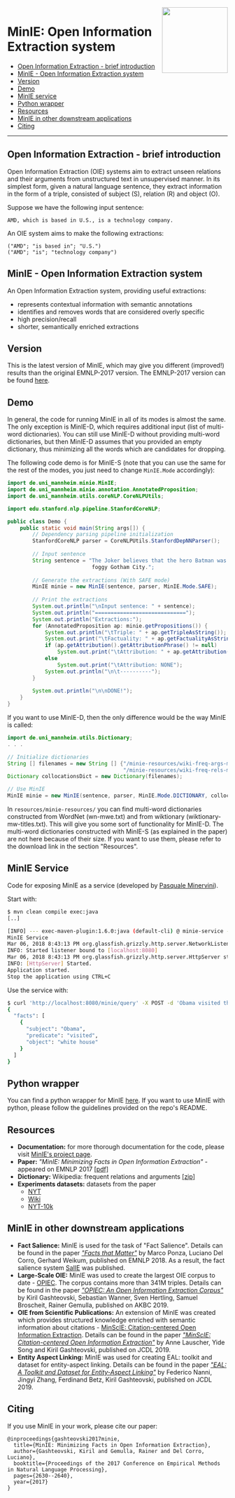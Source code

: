 <img src="https://uma-pi1.github.io/minie/images/minie_logo.png" align="right" width="150" />

# MinIE: Open Information Extraction system

* [Open Information Extraction - brief introduction](#open-information-extraction---brief-introduction)
* [MinIE - Open Information Extraction system](#minie---open-information-extraction-system)
* [Version](#version)
* [Demo](#demo)
* [MinIE service](#minie-service)
* [Python wrapper](#python-wrapper)
* [Resources](#resources)
* [MinIE in other downstream applications](#minie-in-other-downstream-applications)
* [Citing](#citing)

---

## Open Information Extraction - brief introduction

Open Information Extraction (OIE) systems aim to extract unseen relations and their arguments from unstructured text in unsupervised manner. In its simplest form, given a natural language sentence, they extract information in the form of a triple, consisted of subject (S), relation (R) and object (O). 

Suppose we have the following input sentence:
```
AMD, which is based in U.S., is a technology company.
```

An OIE system aims to make the following extractions: 

```
("AMD"; "is based in"; "U.S.")
("AMD"; "is"; "technology company")
```

## MinIE - Open Information Extraction system

An Open Information Extraction system, providing useful extractions:
* represents contextual information with semantic annotations
* identifies and removes words that are considered overly specific
* high precision/recall 
* shorter, semantically enriched extractions

## Version

This is the latest version of MinIE, which may give you different (improved!) results than the original EMNLP-2017 version. The EMNLP-2017 version can be found [here](https://github.com/uma-pi1/minie/tree/5500282a4edd213910ecbcd95a94fca86a057e2d).

## Demo

In general, the code for running MinIE in all of its modes is almost the same. The only exception is MinIE-D, which requires additional input (list of multi-word dictionaries). You can still use MinIE-D without providing multi-word dictionaries, but then MinIE-D assumes that you provided an empty dictionary, thus minimizing all the words which are candidates for dropping. 

The following code demo is for MinIE-S (note that you can use the same for the rest of the modes, you just need to change `MinIE.Mode` accordingly):

```java
import de.uni_mannheim.minie.MinIE;
import de.uni_mannheim.minie.annotation.AnnotatedProposition;
import de.uni_mannheim.utils.coreNLP.CoreNLPUtils;

import edu.stanford.nlp.pipeline.StanfordCoreNLP;

public class Demo {
    public static void main(String args[]) {
        // Dependency parsing pipeline initialization
        StanfordCoreNLP parser = CoreNLPUtils.StanfordDepNNParser();
        
        // Input sentence
        String sentence = "The Joker believes that the hero Batman was not actually born in 
                           foggy Gotham City.";
        
        // Generate the extractions (With SAFE mode)
        MinIE minie = new MinIE(sentence, parser, MinIE.Mode.SAFE);
        
        // Print the extractions
        System.out.println("\nInput sentence: " + sentence);
        System.out.println("=============================");
        System.out.println("Extractions:");
        for (AnnotatedProposition ap: minie.getPropositions()) {
            System.out.println("\tTriple: " + ap.getTripleAsString());
            System.out.print("\tFactuality: " + ap.getFactualityAsString());
            if (ap.getAttribution().getAttributionPhrase() != null) 
                System.out.print("\tAttribution: " + ap.getAttribution().toStringCompact());
            else
                System.out.print("\tAttribution: NONE");
            System.out.println("\n\t----------");
        }
        
        System.out.println("\n\nDONE!");
    }
}
```

If you want to use MinIE-D, then the only difference would be the way MinIE is called:

```java
import de.uni_mannheim.utils.Dictionary;
. . .

// Initialize dictionaries
String [] filenames = new String [] {"/minie-resources/wiki-freq-args-mw.txt", 
                                     "/minie-resources/wiki-freq-rels-mw.txt"};
Dictionary collocationsDict = new Dictionary(filenames);

// Use MinIE
MinIE minie = new MinIE(sentence, parser, MinIE.Mode.DICTIONARY, collocationsDict);

```

In `resources/minie-resources/` you can find multi-word dictionaries constructed from WordNet (wn-mwe.txt) and from wiktionary (wiktionary-mw-titles.txt). This will give you some sort of functionality for MinIE-D. The multi-word dictionaries constructed with MinIE-S (as explained in the paper) are not here because of their size. If you want to use them, please refer to the download link in the section "Resources".

## MinIE Service

Code for exposing MinIE as a service (developed by [Pasquale Minervini](https://github.com/pminervini)).

Start with:

```bash
$ mvn clean compile exec:java
[..]

[INFO] --- exec-maven-plugin:1.6.0:java (default-cli) @ minie-service ---
MinIE Service
Mar 06, 2018 8:43:13 PM org.glassfish.grizzly.http.server.NetworkListener start
INFO: Started listener bound to [localhost:8080]
Mar 06, 2018 8:43:13 PM org.glassfish.grizzly.http.server.HttpServer start
INFO: [HttpServer] Started.
Application started.
Stop the application using CTRL+C
```

Use the service with:

```bash
$ curl 'http://localhost:8080/minie/query' -X POST -d 'Obama visited the white house.' | jq .
{
  "facts": [
    {
      "subject": "Obama",
      "predicate": "visited",
      "object": "white house"
    }
  ]
}
```

## Python wrapper

You can find a python wrapper for MinIE [here](https://github.com/mmxgn/miniepy). If you want to use MinIE with python, please follow the guidelines provided on the repo's README. 


## Resources

* **Documentation:** for more thorough documentation for the code, please visit [MinIE's project page](https://uma-pi1.github.io/minie/).
* **Paper:** _"MinIE: Minimizing Facts in Open Information Extraction"_ - appeared on EMNLP 2017 [[pdf]](http://aclweb.org/anthology/D/D17/D17-1278.pdf)
* **Dictionary:** Wikipedia: frequent relations and arguments [[zip]](http://dws.informatik.uni-mannheim.de/fileadmin/lehrstuehle/pi1/pi1/minie/wiki-freq-args-rels.zip)
* **Experiments datasets:** datasets from the paper
  * [NYT](https://www.uni-mannheim.de/media/Einrichtungen/dws/Files_Research/Software/MinIE/NYT.zip)
  * [Wiki](https://www.uni-mannheim.de/media/Einrichtungen/dws/Files_Research/Software/MinIE/Wiki.zip)
  * [NYT-10k](https://www.uni-mannheim.de/media/Einrichtungen/dws/Files_Research/Software/MinIE/nyt10k.zip)

## MinIE in other downstream applications

* **Fact Salience:** MinIE is used for the task of "Fact Salience". Details can be found in the paper [*"Facts that Matter"*](http://www.aclweb.org/anthology/D18-1129) by Marco Ponza, Luciano Del Corro, Gerhard Weikum, published on EMNLP 2018. As a result, the fact salience system [SalIE](https://github.com/mponza/SalIE) was published.
* **Large-Scale OIE:** MinIE was used to create the largest OIE corpus to date - [OPIEC](https://www.uni-mannheim.de/dws/research/resources/opiec/). The corpus contains more than 341M triples. Details can be found in the paper [*"OPIEC: An Open Information Extraction Corpus"*](https://arxiv.org/pdf/1904.12324.pdf) by Kiril Gashteovski, Sebastian Wanner, Sven Hertling, Samuel Broscheit, Rainer Gemulla, published on AKBC 2019.
* **OIE from Scientific Publications:** An extension of MinIE was created which provides structured knowledge enriched with semantic information about citations - [MinScIE: Citation-centered Open Information Extraction](https://github.com/gkiril/MinSCIE). Details can be found in the paper [*"MinScIE: Citation-centered Open Information Extraction"*](https://ub-madoc.bib.uni-mannheim.de/49216/1/_JCDL19Demo__MinScIE%20%284%29.pdf) by Anne Lauscher, Yide Song and Kiril Gashteovski, published on JCDL 2019.
* **Entity Aspect Linking:** MinIE was used for creating EAL: toolkit and dataset for entity-aspect linking. Details can be found in the paper [*"EAL: A Toolkit and Dataset for Entity-Aspect Linking"*](https://ub-madoc.bib.uni-mannheim.de/49596/1/EAL.pdf) by Federico Nanni, Jingyi Zhang, Ferdinand Betz, Kiril Gashteovski, published on JCDL 2019.

## Citing
If you use MinIE in your work, please cite our paper:

```
@inproceedings{gashteovski2017minie,
  title={MinIE: Minimizing Facts in Open Information Extraction},
  author={Gashteovski, Kiril and Gemulla, Rainer and Del Corro, Luciano},
  booktitle={Proceedings of the 2017 Conference on Empirical Methods in Natural Language Processing},
  pages={2630--2640},
  year={2017}
}
```
